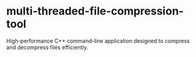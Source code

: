 # multi-threaded-file-compression-tool
High-performance C++ command-line application designed to compress and decompress files efficiently.
